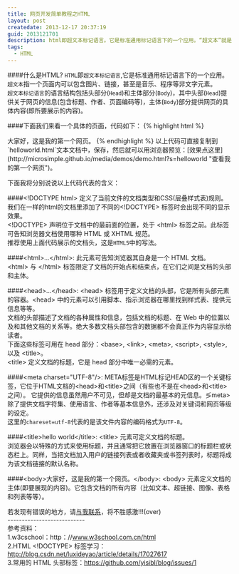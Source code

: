 ```yaml
---
title: 网页开发简单教程之HTML
layout: post
createdate: 2013-12-17 20:37:19
guid: 2013121701
description: html即超文本标记语言。它是标准通用标记语言下的一个应用。“超文本”就是指页面内可以包含图片、链接，甚至音乐、程序等非文字元素。超文本标记语言的结构包括头部分（Head）、和主体部分（Body），其中头部（head）提供关于网页的信息，主体（body）部分提供网页的具体内容。--by百度百科
tags:  
  - HTML
---
```

####什么是HTML?
`HTML`即`超文本标记语言`,它是标准通用标记语言下的一个应用。  
`超文本`指一个页面内可以包含图片、链接，甚至是音乐、程序等非文字元素。  
`超文本标记语言`的语言结构包括头部分(`Head`)和主体部分(`Body`)，其中头部(`Head`)提供关于网页的信息(包含标题、作者、页面编码等)，主体(`Body`)部分提供网页的具体内容(即所要展示的内容)。  
  
####下面我们来看一个具体的页面，代码如下：
{% highlight html %}
<!DOCTYPE html>
<html>
    <head>
        <meta charset="UTF-8"/>
        <title>Hello World</title>
    </head>
    <body>
        大家好，这是我的第一个网页。
    </body>
</html>
{% endhighlight %}
以上代码可直接复制到`helloworld.html`文本文档中，保存，然后就可以用浏览器预览：[效果点这里](http://microsimple.github.io/media/demos/demo.html?s=helloworld "查看我的第一个网页")。  
  
下面我将分别说说以上代码代表的含义：  

####&lt;!DOCTYPE html&gt;
定义了当前文件的文档类型和CSS(层叠样式表)规则。我们在一样的html的文档里添加了不同的&lt;!DOCTYPE&gt; 标签时会出现不同的显示效果。  
&lt;!DOCTYPE&gt; 声明位于文档中的最前面的位置，处于 &lt;html&gt; 标签之前。此标签可告知浏览器文档使用哪种 HTML 或 XHTML 规范。    
推荐使用上面代码展示的文档头，这是`HTML5`中的写法。  

####&lt;html&gt;...&lt;/html&gt;: 
此元素可告知浏览器其自身是一个 HTML 文档。  
&lt;html&gt; 与 &lt;/html&gt; 标签限定了文档的开始点和结束点，在它们之间是文档的头部和主体。  

####&lt;head&gt;...&lt;/head&gt;:
&lt;head&gt; 标签用于定义文档的头部，它是所有头部元素的容器。&lt;head&gt; 中的元素可以引用脚本、指示浏览器在哪里找到样式表、提供元信息等等。  
文档的头部描述了文档的各种属性和信息，包括文档的标题、在 Web 中的位置以及和其他文档的关系等。绝大多数文档头部包含的数据都不会真正作为内容显示给读者。  
下面这些标签可用在 head 部分：&lt;base&gt;, &lt;link&gt;, &lt;meta&gt;, &lt;script&gt;, &lt;style&gt;, 以及 &lt;title&gt;。  
&lt;title&gt; 定义文档的标题，它是 head 部分中唯一必需的元素。  

####&lt;meta charset="UTF-8"/&gt;:
META标签是HTML标记HEAD区的一个关键标签，它位于HTML文档的&lt;head&gt;和&lt;title&gt;之间（有些也不是在&lt;head&gt;和&lt;title&gt;之间）。  它提供的信息虽然用户不可见，但却是文档的最基本的元信息。&lg;meta&gt;除了提供文档字符集、使用语言、作者等基本信息外，还涉及对关键词和网页等级的设定。  
这里的`chareset=utf-8`代表的是该文件内容的编码格式为`UTF-8`。  

####&lt;title&gt;hello world&lt;/title&gt;:
&lt;title&gt; 元素可定义文档的标题。  
浏览器会以特殊的方式来使用标题，并且通常把它放置在浏览器窗口的标题栏或状态栏上。同样，当把文档加入用户的链接列表或者收藏夹或书签列表时，标题将成为该文档链接的默认名称。  

####&lt;body&gt;大家好，这是我的第一个网页。&lt;/body&gt;:
&lt;body&gt; 元素定义文档的主体(即要展现的内容)。它包含文档的所有内容（比如文本、超链接、图像、表格和列表等等）。   

若发现有错误的地方，请[与我联系](/about/ "联系方式")，将不胜感激!!!(over)  
\-\-\-\-\-\-\-\-\-\-\-\-\-\-\-\-\-\-\-\-\-\-\-\-\-\-\-    
参考资料：    
1.w3cschool：http：//www.w3school.com.cn/html  
2.HTML &lt;!DOCTYPE&gt; 标签学习：http://blog.csdn.net/luxideyao/article/details/17027617  
3.常用的 HTML 头部标签：https://github.com/yisibl/blog/issues/1